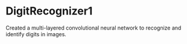 # DigitRecognizer1
Created a multi-layered convolutional neural network to recognize and identify digits in images.
